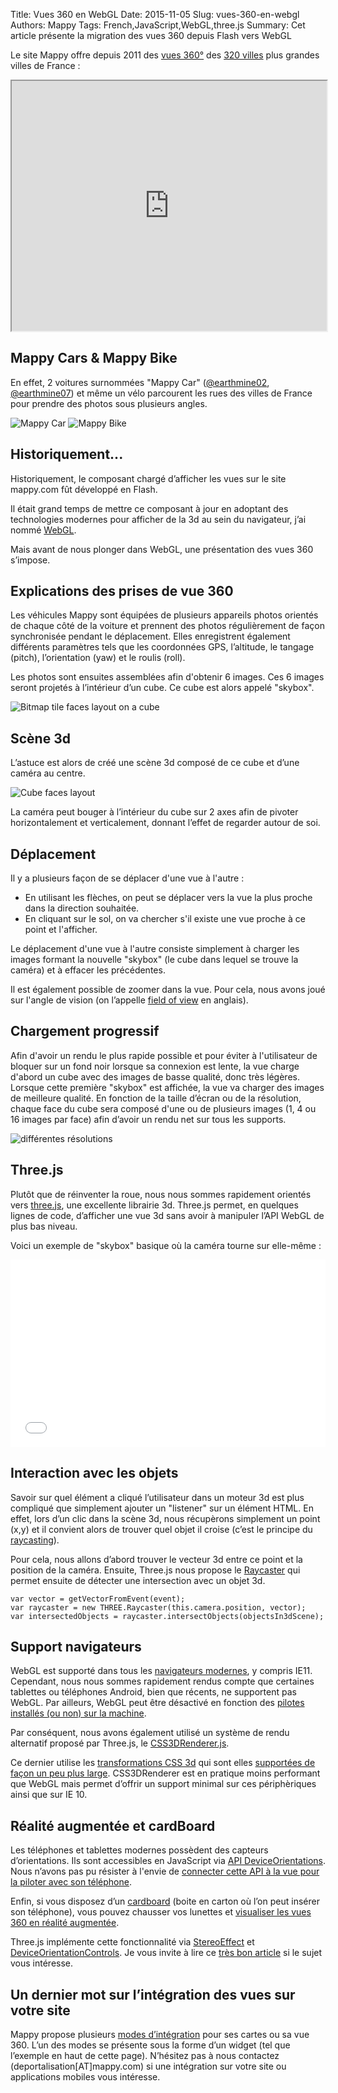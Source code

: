 Title: Vues 360 en WebGL
Date: 2015-11-05
Slug: vues-360-en-webgl
Authors: Mappy
Tags: French,JavaScript,WebGL,three.js
Summary: Cet article présente la migration des vues 360 depuis Flash vers WebGL

Le site Mappy offre depuis 2011 des [vues 360°][1] des [320 villes][16] plus grandes villes de France :

<iframe src="http://widgets.mappy.com/360view?key=techblog&lat=48.85369&lng=2.34821" width="100%" height="400" scrolling="no"></iframe>

## Mappy Cars & Mappy Bike

En effet, 2 voitures surnommées "Mappy Car" ([@earthmine02][2], [@earthmine07][3]) et même un vélo parcourent les rues des villes de France pour prendre des photos sous plusieurs angles.

![Mappy Car](images/webgl/mappy-car.jpg)
![Mappy Bike](images/webgl/mappy-bike.jpg)

## Historiquement...

Historiquement, le composant chargé d’afficher les vues sur le site mappy.com fût développé en Flash.

Il était grand temps de mettre ce composant à jour en adoptant des technologies modernes pour afficher de la 3d au sein du navigateur, j’ai nommé [WebGL][4].

Mais avant de nous plonger dans WebGL, une présentation des vues 360 s’impose.

## Explications des prises de vue 360

Les véhicules Mappy sont équipées de plusieurs appareils photos orientés de chaque côté de la voiture et prennent des photos régulièrement de façon synchronisée pendant le déplacement.
Elles enregistrent également différents paramètres tels que les coordonnées GPS, l’altitude, le tangage (pitch), l’orientation (yaw) et le roulis (roll).

Les photos sont ensuites assemblées afin d'obtenir 6 images.
Ces 6 images seront projetés à l’intérieur d’un cube. Ce cube est alors appelé "skybox".

![Bitmap tile faces layout on a cube](images/panoramic_cube_01.png)

## Scène 3d

L’astuce est alors de créé une scène 3d composé de ce cube et d’une caméra au centre.

![Cube faces layout](images/panoramic_cube_02.png)

La caméra peut bouger à l’intérieur du cube sur 2 axes afin de pivoter horizontalement et verticalement, donnant l’effet de regarder autour de soi.

## Déplacement

Il y a plusieurs façon de se déplacer d'une vue à l'autre :

 - En utilisant les flèches, on peut se déplacer vers la vue la plus proche dans la direction souhaitée.
 - En cliquant sur le sol, on va chercher s'il existe une vue proche à ce point et l'afficher.

Le déplacement d'une vue à l'autre consiste simplement à charger les images formant la nouvelle "skybox" (le cube dans lequel se trouve la caméra) et à effacer les précédentes.

Il est également possible de zoomer dans la vue. Pour cela, nous avons joué sur l'angle de vision (on l’appelle [field of view][5] en anglais).

## Chargement progressif

Afin d'avoir un rendu le plus rapide possible et pour éviter à l'utilisateur de bloquer sur un fond noir lorsque sa connexion est lente, la vue charge d'abord un cube avec des images de basse qualité, donc très légères.
Lorsque cette première "skybox" est affichée, la vue va charger des images de meilleure qualité. En fonction de la taille d’écran ou de la résolution, chaque face du cube sera composé d'une ou de plusieurs images (1, 4 ou 16 images par face) afin d’avoir un rendu net sur tous les supports.

![différentes résolutions](images/panoramic_cube_03.png)

## Three.js

Plutôt que de réinventer la roue, nous nous sommes rapidement orientés vers [three.js][6], une excellente librairie 3d.
Three.js permet, en quelques lignes de code, d’afficher une vue 3d sans avoir à manipuler l’API WebGL de plus bas niveau.

Voici un exemple de "skybox" basique où la caméra tourne sur elle-même :

<iframe width="100%" height="300" src="//jsfiddle.net/053ng6gm/2/embedded/" allowfullscreen="allowfullscreen" frameborder="0"></iframe>



## Interaction avec les objets

Savoir sur quel élément a cliqué l’utilisateur dans un moteur 3d est plus compliqué que simplement ajouter un "listener" sur un élément HTML.
En effet, lors d’un clic dans la scène 3d, nous récupèrons simplement un point (x,y) et il convient alors de trouver quel objet il croise (c’est le principe du [raycasting][21]).

Pour cela, nous allons d’abord trouver le vecteur 3d entre ce point et la position de la caméra.
Ensuite, Three.js nous propose le [Raycaster][22] qui permet ensuite de détecter une intersection avec un objet 3d.

    var vector = getVectorFromEvent(event);
    var raycaster = new THREE.Raycaster(this.camera.position, vector);
    var intersectedObjects = raycaster.intersectObjects(objectsIn3dScene);


## Support navigateurs

WebGL est supporté dans tous les [navigateurs modernes][7], y compris IE11.
Cependant, nous nous sommes rapidement rendus compte que certaines tablettes ou téléphones Android, bien que récents, ne supportent pas WebGL.
Par ailleurs, WebGL peut être désactivé en fonction des [pilotes installés (ou non) sur la machine][17].

Par conséquent, nous avons également utilisé un système de rendu alternatif proposé par Three.js, le [CSS3DRenderer.js][18].

Ce dernier utilise les [transformations CSS 3d][8] qui sont elles [supportées de façon un peu plus large][8].
CSS3DRenderer est en pratique moins performant que WebGL mais permet d’offrir un support minimal sur ces périphèriques ainsi que sur IE 10.

## Réalité augmentée et cardBoard

Les téléphones et tablettes modernes possèdent des capteurs d’orientations.
Ils sont accessibles en JavaScript via [API DeviceOrientations][11].
Nous n’avons pas pu résister à l'envie de [connecter cette API à la vue pour la piloter avec son téléphone][12].

Enfin, si vous disposez d’un [cardboard][13] (boite en carton où l’on peut insérer son téléphone), vous pouvez chausser vos lunettes et [visualiser les vues 360 en réalité augmentée][14].

Three.js implémente cette fonctionnalité via [StereoEffect][19] et [DeviceOrientationControls][20]. Je vous invite à lire ce [très bon article][15] si le sujet vous intéresse.

## Un dernier mot sur l’intégration des vues sur votre site

Mappy propose plusieurs [modes d’intégration][23] pour ses cartes ou sa vue 360.
L’un des modes se présente sous la forme d’un widget (tel que l’exemple en haut de cette page).
N’hésitez pas à nous contactez (deportalisation[AT]mappy.com) si une intégration sur votre site ou applications mobiles vous intéresse.


  [1]: http://fr.mappy.com/#/436/M1/TSearch/Sparis/N1090.14493,12.34393,2.34821,48.85369/Z7/
  [2]: https://twitter.com/earthmine02
  [3]: https://twitter.com/earthmine07
  [4]: https://developer.mozilla.org/en-US/docs/Web/API/WebGL_API
  [5]: https://en.wikipedia.org/wiki/Field_of_view
  [6]: http://threejs.org/
  [7]: http://caniuse.com/#search=webgl
  [8]: https://developer.mozilla.org/en-US/docs/Web/CSS/transform
  [9]: http://caniuse.com/#feat=transforms3d
  [11]: https://developer.mozilla.org/en-US/docs/Web/API/Detecting_device_orientation
  [12]: /resources/webgl/deviceorientation.html
  [13]: https://www.google.com/get/cardboard/
  [14]: /resources/webgl/cardboard.html
  [15]: http://www.sitepoint.com/bringing-vr-to-web-google-cardboard-three-js/
  [16]: http://widgets.mappy.com/360view/documentation/#coverage
  [17]: https://www.khronos.org/webgl/wiki/BlacklistsAndWhitelists
  [18]: https://github.com/mrdoob/three.js/blob/master/examples/js/renderers/CSS3DRenderer.js
  [19]: https://github.com/mrdoob/three.js/blob/master/examples/js/effects/StereoEffect.js
  [20]: https://github.com/mrdoob/three.js/blob/master/examples/js/controls/DeviceOrientationControls.js
  [21]: https://fr.wikipedia.org/wiki/Raycasting
  [22]: https://github.com/mrdoob/three.js/blob/master/src/core/Raycaster.js
  [23]: http://corporate.mappy.com/faq/integrez-mappy/

